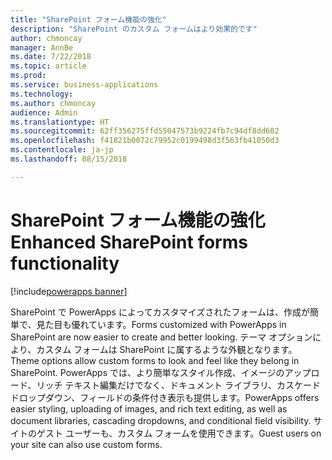 ```yaml
---
title: "SharePoint フォーム機能の強化"
description: "SharePoint のカスタム フォームはより効果的です"
author: chmoncay
manager: AnnBe
ms.date: 7/22/2018
ms.topic: article
ms.prod: 
ms.service: business-applications
ms.technology: 
ms.author: chmoncay
audience: Admin
ms.translationtype: HT
ms.sourcegitcommit: 62ff356275ffd55047573b9224fb7c94df8dd602
ms.openlocfilehash: f41821b0072c79952c0199498d3f563fb41050d3
ms.contentlocale: ja-jp
ms.lasthandoff: 08/15/2018

---
```

# <a name="enhanced-sharepoint-forms-functionality"></a><span data-ttu-id="a79fd-103">SharePoint フォーム機能の強化</span><span class="sxs-lookup"><span data-stu-id="a79fd-103">Enhanced SharePoint forms functionality</span></span>

[!include[powerapps banner](../includes/powerapps.md)]




<span data-ttu-id="a79fd-104">SharePoint で PowerApps によってカスタマイズされたフォームは、作成が簡単で、見た目も優れています。</span><span class="sxs-lookup"><span data-stu-id="a79fd-104">Forms customized with PowerApps in SharePoint are now easier to create and better looking.</span></span> <span data-ttu-id="a79fd-105">テーマ オプションにより、カスタム フォームは SharePoint に属するような外観となります。</span><span class="sxs-lookup"><span data-stu-id="a79fd-105">Theme options allow custom forms to look and feel like they belong in SharePoint.</span></span> <span data-ttu-id="a79fd-106">PowerApps では、より簡単なスタイル作成、イメージのアップロード、リッチ テキスト編集だけでなく、ドキュメント ライブラリ、カスケード ドロップダウン、フィールドの条件付き表示も提供します。</span><span class="sxs-lookup"><span data-stu-id="a79fd-106">PowerApps offers easier styling, uploading of images, and rich text editing, as well as document libraries, cascading dropdowns, and conditional field visibility.</span></span> <span data-ttu-id="a79fd-107">サイトのゲスト ユーザーも、カスタム フォームを使用できます。</span><span class="sxs-lookup"><span data-stu-id="a79fd-107">Guest users on your site can also use custom forms.</span></span>

